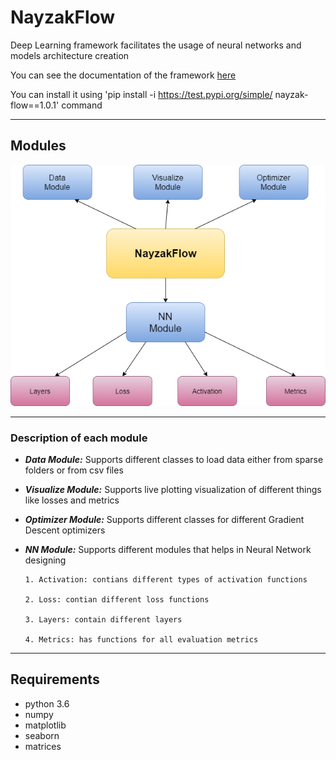 # **NayzakFlow**
Deep Learning framework facilitates the usage of neural networks and models architecture creation

You can see the documentation of the framework [here](https://drive.google.com/file/d/1FQxYESiyVTall10VOctg4CVCYukubD4L/view?usp=sharing)

You can install it using 'pip install -i https://test.pypi.org/simple/ nayzak-flow==1.0.1' command
*****************************************************************
## Modules
![Image](https://github.com/Ahmed-Salah6011/NayzakFlow/blob/master/modules.png)

*****************************************************************
### Description of each module

- ***Data Module:***
Supports different classes to load data either from sparse folders or from csv files

- ***Visualize Module:***
Supports live plotting visualization of different things like losses and metrics

- ***Optimizer Module:***
Supports different classes for different Gradient Descent optimizers

- ***NN Module:***
Supports different modules that helps in Neural Network designing

      1. Activation: contians different types of activation functions
      
      2. Loss: contian different loss functions
      
      3. Layers: contain different layers
      
      4. Metrics: has functions for all evaluation metrics


*******************************************************************
## Requirements
- python 3.6 
- numpy
- matplotlib
- seaborn
- matrices

